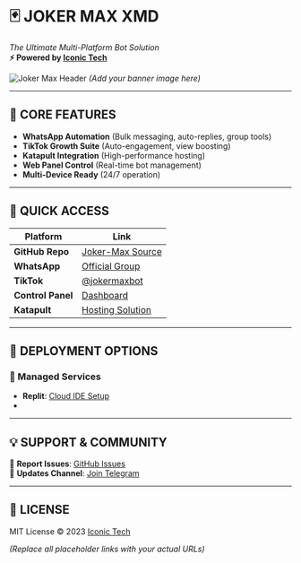 # 🃏 JOKER MAX XMD 
*The Ultimate Multi-Platform Bot Solution*  
**⚡ Powered by [Iconic Tech](https://github.com/iconic05)**  

![Joker Max Header](https://i.imgur.com/placeholder.png) *(Add your banner image here)*  

---

## 🌟 CORE FEATURES  
- **WhatsApp Automation** (Bulk messaging, auto-replies, group tools)  
- **TikTok Growth Suite** (Auto-engagement, view boosting)  
- **Katapult Integration** (High-performance hosting)  
- **Web Panel Control** (Real-time bot management)  
- **Multi-Device Ready** (24/7 operation)  

---

## 🔗 QUICK ACCESS  

| Platform       | Link                                  |
|----------------|---------------------------------------|
| **GitHub Repo** | [Joker-Max Source](https://github.com/iconic05/Joker-max) |
| **WhatsApp**   | [Official Group](https://chat.whatsapp.com/YOUR_INVITE) |
| **TikTok**     | [@jokermaxbot](https://tiktok.com/@jokermaxbot) |
| **Control Panel** | [Dashboard](https://panel.jokermax.tech) |
| **Katapult**   | [Hosting Solution](https://katapult.host) |

---

## 🚀 DEPLOYMENT OPTIONS  


### 🤖 Managed Services  
- **Replit**: [Cloud IDE Setup](https://replit.com/github/iconic05/Joker-max)  
-
---

## 💡 SUPPORT & COMMUNITY  
📌 **Report Issues**: [GitHub Issues](https://github.com/iconic05/Joker-max/issues)  
📢 **Updates Channel**: [Join Telegram](https://t.me/jokermax_updates)  

---

## 📜 LICENSE  
MIT License © 2023 [Iconic Tech](https://github.com/iconic05)  

*(Replace all placeholder links with your actual URLs)*  
